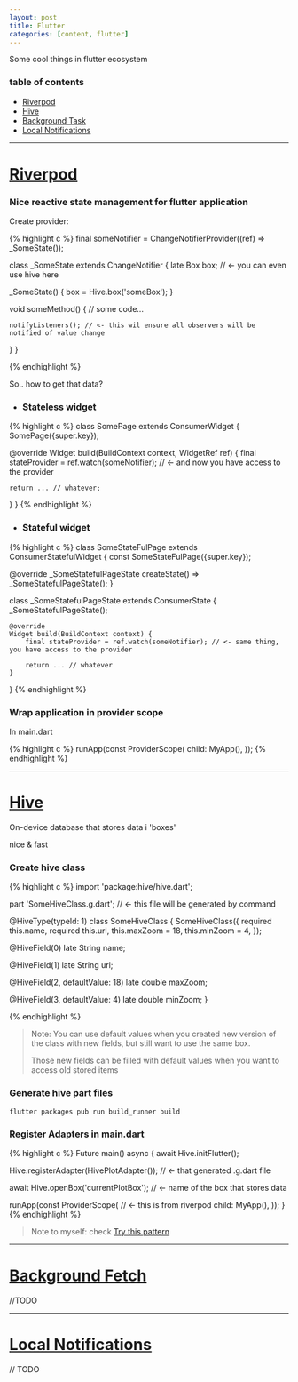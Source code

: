 ```yaml
---
layout: post
title: Flutter
categories: [content, flutter]
---
```


Some cool things in flutter ecosystem

### table of contents

- [Riverpod](#riverpod)
- [Hive](#hive)
- [Background Task](#background-fetch)
- [Local Notifications](#local-notifications)

---

# [Riverpod](https://pub.dev/packages/riverpod)

### Nice reactive state management for flutter application

Create provider:

{% highlight c %}
final someNotifier = ChangeNotifierProvider((ref) => _SomeState());

class _SomeState extends ChangeNotifier {
  late Box box; // <- you can even use hive here

  _SomeState() {
    box = Hive.box('someBox');
  }

  void someMethod() {
    // some code...

    notifyListeners(); // <- this wil ensure all observers will be notified of value change
  }
}

{% endhighlight %}

So.. how to get that data?

- ### Stateless widget

{% highlight c %}
class SomePage extends ConsumerWidget {
  SomePage({super.key});

  @override
  Widget build(BuildContext context, WidgetRef ref) {
    final stateProvider = ref.watch(someNotifier); // <- and now you have access to the provider

    return ... // whatever;
  }
}
{% endhighlight %}

- ### Stateful widget

{% highlight c %}
class SomeStateFulPage extends ConsumerStatefulWidget {
  const SomeStateFulPage({super.key});

  @override
  _SomeStatefulPageState createState() => _SomeStatefulPageState();
}

class _SomeStatefulPageState extends ConsumerState<SomeStateFulPage> {
	_SomeStatefulPageState();

	@override
	Widget build(BuildContext context) {
		final stateProvider = ref.watch(someNotifier); // <- same thing, you have access to the provider

		return ... // whatever
	}
}
{% endhighlight %}

### Wrap application in provider scope

In main.dart 

{% highlight c %}
  runApp(const ProviderScope(
    child: MyApp(),
  ));
{% endhighlight %}

---

# [Hive](https://pub.dev/packages/hive)

On-device database that stores data i 'boxes'

nice & fast

### Create hive class

{% highlight c %}
import 'package:hive/hive.dart';

part 'SomeHiveClass.g.dart'; // <- this file will be generated by command

@HiveType(typeId: 1)
class SomeHiveClass {
  SomeHiveClass({
    required this.name,
    required this.url,
    this.maxZoom = 18,
    this.minZoom = 4,
  });

  @HiveField(0)
  late String name;

  @HiveField(1)
  late String url;

  @HiveField(2, defaultValue: 18)
  late double maxZoom;

  @HiveField(3, defaultValue: 4)
  late double minZoom;
}

{% endhighlight %}


> Note: You can use default values when you created new version of the class with new fields, but still want to use the same box. 
>
> Those new fields can be filled with default values when you want to access old stored items


### Generate hive part files
```
flutter packages pub run build_runner build
```

### Register Adapters in main.dart

{% highlight c %}
Future main() async {
  await Hive.initFlutter();

  Hive.registerAdapter(HivePlotAdapter()); // <- that generated .g.dart file

  await Hive.openBox('currentPlotBox'); // <- name of the box that stores data

  runApp(const ProviderScope( // <- this is from riverpod
    child: MyApp(),
  ));
}
{% endhighlight %}

> Note to myself: check [Try this pattern](https://medium.com/@avi261199/best-way-to-implement-hive-to-your-flutter-app-ee3e14f223df)

---

# [Background Fetch](https://pub.dev/packages/background_fetch)

//TODO

---

# [Local Notifications](https://pub.dev/packages/flutter_local_notifications)

// TODO